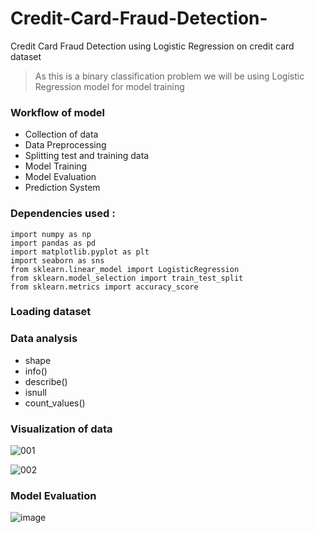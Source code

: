 # Credit-Card-Fraud-Detection-
Credit Card Fraud Detection using Logistic Regression on credit card dataset 



> As this is a binary classification problem we will be using Logistic Regression model for model training 
### Workflow of model 

* Collection of data
* Data Preprocessing
* Splitting test and training data
* Model Training
* Model Evaluation
* Prediction System


### Dependencies used :

```
import numpy as np
import pandas as pd
import matplotlib.pyplot as plt
import seaborn as sns
from sklearn.linear_model import LogisticRegression
from sklearn.model_selection import train_test_split
from sklearn.metrics import accuracy_score
```

### Loading dataset
### Data analysis 
  * shape
  * info()
  * describe()
  * isnull
  * count_values()
  



### Visualization of data 

![001](https://user-images.githubusercontent.com/78251168/221812102-c0a87786-fa08-44a6-b7a5-7b8b26d73e87.png)


![002](https://user-images.githubusercontent.com/78251168/221812120-c05a4036-aaca-4f53-8940-158215258f12.png)



### Model Evaluation 

![image](https://user-images.githubusercontent.com/78251168/221812029-b0fa145a-ea8e-44bd-813d-c2a23af99328.png)
